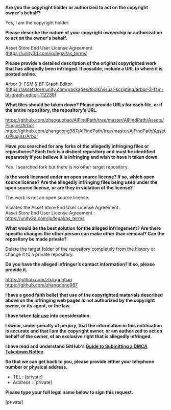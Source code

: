 **Are you the copyright holder or authorized to act on the copyright owner's behalf?**     
     
Yes, I am the copyright holder.     
     
**Please describe the nature of your copyright ownership or authorization to act on the owner's behalf.**     
     
Asset Store End User License Agreement (https://unity3d.com/jp/legal/as_terms)     
     
**Please provide a detailed description of the original copyrighted work that has allegedly been infringed. If possible, include a URL to where it is posted online.**     
     
Arbor 3: FSM & BT Graph Editor (https://assetstore.unity.com/packages/tools/visual-scripting/arbor-3-fsm-bt-graph-editor-112239)     
     
**What files should be taken down? Please provide URLs for each file, or if the entire repository, the repository’s URL.**     
     
https://github.com/zhaoguohao/AIFindPath/tree/master/AIFindPath/Assets/Plugins/Arbor     
https://github.com/zhangdong987/AIFindPath/tree/master/AIFindPath/Assets/Plugins/Arbor     
     
**Have you searched for any forks of the allegedly infringing files or repositories? Each fork is a distinct repository and must be identified separately if you believe it is infringing and wish to have it taken down.**     
     
Yes. I searched fork but there is no other target repository.     
     
**Is the work licensed under an open source license? If so, which open source license? Are the allegedly infringing files being used under the open source license, or are they in violation of the license?**     
     
The work is not an open source license.     
     
Violates the Asset Store End User License Agreement.     
Asset Store End User License Agreement : https://unity3d.com/jp/legal/as_terms     
     
**What would be the best solution for the alleged infringement? Are there specific changes the other person can make other than removal? Can the repository be made private?**     
     
Delete the target folder of the repository completely from the history or change it to a private repository.     
     
**Do you have the alleged infringer’s contact information? If so, please provide it.**     
     
https://github.com/zhaoguohao     
https://github.com/zhangdong987     
     
**I have a good faith belief that use of the copyrighted materials described above on the infringing web pages is not authorized by the copyright owner, or its agent, or the law.**     
     
**I have taken <a href="https://www.lumendatabase.org/topics/22">fair use</a> into consideration.**     
     
**I swear, under penalty of perjury, that the information in this notification is accurate and that I am the copyright owner, or am authorized to act on behalf of the owner, of an exclusive right that is allegedly infringed.**     
     
**I have read and understand GitHub's <a href="https://help.github.com/articles/guide-to-submitting-a-dmca-takedown-notice/">Guide to Submitting a DMCA Takedown Notice</a>.**     
     
**So that we can get back to you, please provide either your telephone number or physical address.**     
     
* TEL : [private]  
* Address : [private]       
     
**Please type your full legal name below to sign this request.**     
     
[private]
